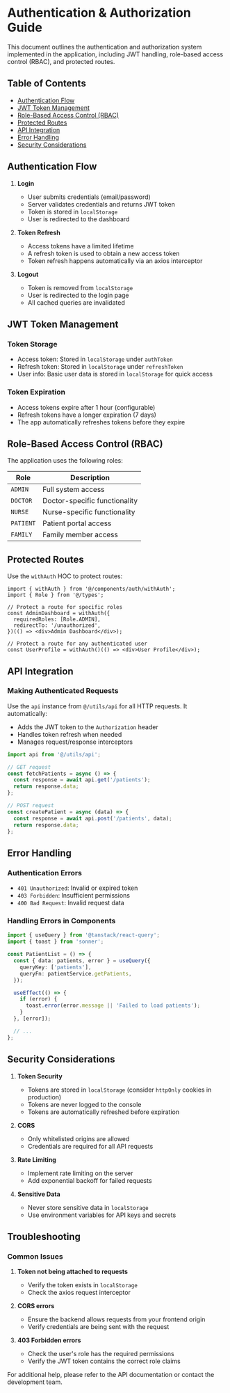 # Authentication & Authorization Guide

This document outlines the authentication and authorization system implemented in the application, including JWT handling, role-based access control (RBAC), and protected routes.

## Table of Contents
- [Authentication Flow](#authentication-flow)
- [JWT Token Management](#jwt-token-management)
- [Role-Based Access Control (RBAC)](#role-based-access-control-rbac)
- [Protected Routes](#protected-routes)
- [API Integration](#api-integration)
- [Error Handling](#error-handling)
- [Security Considerations](#security-considerations)

## Authentication Flow

1. **Login**
   - User submits credentials (email/password)
   - Server validates credentials and returns JWT token
   - Token is stored in `localStorage`
   - User is redirected to the dashboard

2. **Token Refresh**
   - Access tokens have a limited lifetime
   - A refresh token is used to obtain a new access token
   - Token refresh happens automatically via an axios interceptor

3. **Logout**
   - Token is removed from `localStorage`
   - User is redirected to the login page
   - All cached queries are invalidated

## JWT Token Management

### Token Storage
- Access token: Stored in `localStorage` under `authToken`
- Refresh token: Stored in `localStorage` under `refreshToken`
- User info: Basic user data is stored in `localStorage` for quick access

### Token Expiration
- Access tokens expire after 1 hour (configurable)
- Refresh tokens have a longer expiration (7 days)
- The app automatically refreshes tokens before they expire

## Role-Based Access Control (RBAC)

The application uses the following roles:

| Role      | Description                     |
|-----------|---------------------------------|
| `ADMIN`   | Full system access              |
| `DOCTOR`  | Doctor-specific functionality   |
| `NURSE`   | Nurse-specific functionality    |
| `PATIENT` | Patient portal access           |
| `FAMILY`  | Family member access            |

## Protected Routes

Use the `withAuth` HOC to protect routes:

```tsx
import { withAuth } from '@/components/auth/withAuth';
import { Role } from '@/types';

// Protect a route for specific roles
const AdminDashboard = withAuth({
  requiredRoles: [Role.ADMIN],
  redirectTo: '/unauthorized',
})(() => <div>Admin Dashboard</div>);

// Protect a route for any authenticated user
const UserProfile = withAuth()(() => <div>User Profile</div>);
```

## API Integration

### Making Authenticated Requests

Use the `api` instance from `@/utils/api` for all HTTP requests. It automatically:
- Adds the JWT token to the `Authorization` header
- Handles token refresh when needed
- Manages request/response interceptors

```typescript
import api from '@/utils/api';

// GET request
const fetchPatients = async () => {
  const response = await api.get('/patients');
  return response.data;
};

// POST request
const createPatient = async (data) => {
  const response = await api.post('/patients', data);
  return response.data;
};
```

## Error Handling

### Authentication Errors
- `401 Unauthorized`: Invalid or expired token
- `403 Forbidden`: Insufficient permissions
- `400 Bad Request`: Invalid request data

### Handling Errors in Components

```typescript
import { useQuery } from '@tanstack/react-query';
import { toast } from 'sonner';

const PatientList = () => {
  const { data: patients, error } = useQuery({
    queryKey: ['patients'],
    queryFn: patientService.getPatients,
  });

  useEffect(() => {
    if (error) {
      toast.error(error.message || 'Failed to load patients');
    }
  }, [error]);

  // ...
};
```

## Security Considerations

1. **Token Security**
   - Tokens are stored in `localStorage` (consider `httpOnly` cookies in production)
   - Tokens are never logged to the console
   - Tokens are automatically refreshed before expiration

2. **CORS**
   - Only whitelisted origins are allowed
   - Credentials are required for all API requests

3. **Rate Limiting**
   - Implement rate limiting on the server
   - Add exponential backoff for failed requests

4. **Sensitive Data**
   - Never store sensitive data in `localStorage`
   - Use environment variables for API keys and secrets

## Troubleshooting

### Common Issues

1. **Token not being attached to requests**
   - Verify the token exists in `localStorage`
   - Check the axios request interceptor

2. **CORS errors**
   - Ensure the backend allows requests from your frontend origin
   - Verify credentials are being sent with the request

3. **403 Forbidden errors**
   - Check the user's role has the required permissions
   - Verify the JWT token contains the correct role claims

For additional help, please refer to the API documentation or contact the development team.
